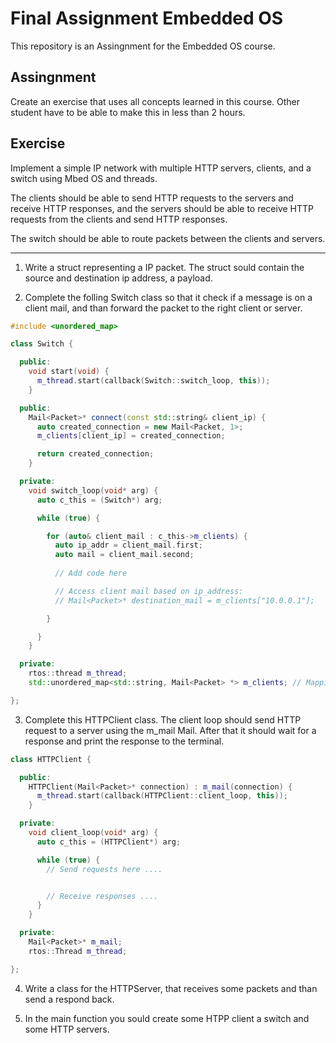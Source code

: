 # Final Assignment Embedded OS

This repository is an Assingnment for the Embedded OS course.

## Assingnment

Create an exercise that uses all concepts learned in this course. Other student have to be able to make this in less than 2 hours.

## Exercise

Implement a simple IP network with multiple HTTP servers, clients, and a switch using Mbed OS and threads. 

The clients should be able to send HTTP requests to the servers and receive HTTP responses, and the servers should be able to receive HTTP requests from the clients and send HTTP responses. 

The switch should be able to route packets between the clients and servers.

<hr/>

1. Write a struct representing a IP packet. The struct sould contain the source and destination ip address, a payload.

2. Complete the folling Switch class so that it check if a message is on a client mail, and than forward the packet to the right client or server.

```cpp
#include <unordered_map>

class Switch {

  public:
    void start(void) {
      m_thread.start(callback(Switch::switch_loop, this));
    }

  public:
    Mail<Packet>* connect(const std::string& client_ip) {
      auto created_connection = new Mail<Packet, 1>;
      m_clients[client_ip] = created_connection;

      return created_connection;
    }

  private:
    void switch_loop(void* arg) {
      auto c_this = (Switch*) arg;

      while (true) {

        for (auto& client_mail : c_this->m_clients) {
          auto ip_addr = client_mail.first;
          auto mail = client_mail.second;
          
          // Add code here

          // Access client mail based on ip_address:
          // Mail<Packet>* destination_mail = m_clients["10.0.0.1"];

        }

      }
    }

  private:
    rtos::thread m_thread;
    std::unordered_map<std::string, Mail<Packet> *> m_clients; // Mapping of ip to mail (key : value)

};
```

3. Complete this HTTPClient class. The client loop should send HTTP request to a server using the m_mail Mail. After that it should wait for a response and print the response to the terminal.

```cpp
class HTTPClient {

  public:
    HTTPClient(Mail<Packet>* connection) : m_mail(connection) {
      m_thread.start(callback(HTTPClient::client_loop, this));
    }

  private:
    void client_loop(void* arg) {
      auto c_this = (HTTPClient*) arg;

      while (true) {
        // Send requests here ....


        // Receive responses ....
      }
    }

  private:
    Mail<Packet>* m_mail;
    rtos::Thread m_thread;

};
```

4. Write a class for the HTTPServer, that receives some packets and than send a respond back.

5. In the main function you sould create some HTPP client a switch and some HTTP servers.
